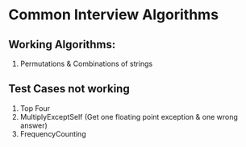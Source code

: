 Common Interview Algorithms
===========================

Working Algorithms:
-------------------
1. Permutations & Combinations of strings

Test Cases not working
----------------------
1. Top Four
2. MultiplyExceptSelf (Get one floating point exception & one wrong answer)
3. FrequencyCounting
